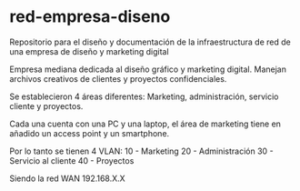 # red-empresa-diseno
Repositorio para el diseño y documentación de la infraestructura de red de una empresa de diseño y marketing digital

Empresa mediana dedicada al diseño gráfico y marketing digital. Manejan archivos creativos de clientes y proyectos confidenciales.

Se establecieron 4 áreas diferentes: Marketing, administración, servicio cliente y proyectos.

Cada una cuenta con una PC y una laptop, el área de marketing tiene en añadido un access point y un smartphone.

Por lo tanto se tienen 4 VLAN:
10 - Marketing
20 - Administración
30 - Servicio al cliente
40 - Proyectos

Siendo la red WAN 192.168.X.X

